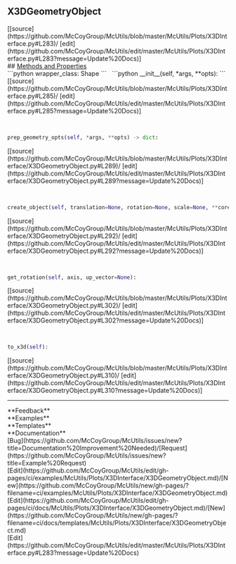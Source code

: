 ## <a id="McUtils.Plots.X3DInterface.X3DGeometryObject">X3DGeometryObject</a> 

<div class="docs-source-link" markdown="1">
[[source](https://github.com/McCoyGroup/McUtils/blob/master/McUtils/Plots/X3DInterface.py#L283)/
[edit](https://github.com/McCoyGroup/McUtils/edit/master/McUtils/Plots/X3DInterface.py#L283?message=Update%20Docs)]
</div>









<div class="collapsible-section">
 <div class="collapsible-section collapsible-section-header" markdown="1">
## <a class="collapse-link" data-toggle="collapse" href="#methods" markdown="1"> Methods and Properties</a> <a class="float-right" data-toggle="collapse" href="#methods"><i class="fa fa-chevron-down"></i></a>
 </div>
 <div class="collapsible-section collapsible-section-body collapse show" id="methods" markdown="1">
 ```python
wrapper_class: Shape
```
<a id="McUtils.Plots.X3DInterface.X3DGeometryObject.__init__" class="docs-object-method">&nbsp;</a> 
```python
__init__(self, *args, **opts): 
```
<div class="docs-source-link" markdown="1">
[[source](https://github.com/McCoyGroup/McUtils/blob/master/McUtils/Plots/X3DInterface.py#L285)/
[edit](https://github.com/McCoyGroup/McUtils/edit/master/McUtils/Plots/X3DInterface.py#L285?message=Update%20Docs)]
</div>


<a id="McUtils.Plots.X3DInterface.X3DGeometryObject.prep_geometry_opts" class="docs-object-method">&nbsp;</a> 
```python
prep_geometry_opts(self, *args, **opts) -> dict: 
```
<div class="docs-source-link" markdown="1">
[[source](https://github.com/McCoyGroup/McUtils/blob/master/McUtils/Plots/X3DInterface/X3DGeometryObject.py#L289)/
[edit](https://github.com/McCoyGroup/McUtils/edit/master/McUtils/Plots/X3DInterface/X3DGeometryObject.py#L289?message=Update%20Docs)]
</div>


<a id="McUtils.Plots.X3DInterface.X3DGeometryObject.create_object" class="docs-object-method">&nbsp;</a> 
```python
create_object(self, translation=None, rotation=None, scale=None, **core_opts): 
```
<div class="docs-source-link" markdown="1">
[[source](https://github.com/McCoyGroup/McUtils/blob/master/McUtils/Plots/X3DInterface/X3DGeometryObject.py#L292)/
[edit](https://github.com/McCoyGroup/McUtils/edit/master/McUtils/Plots/X3DInterface/X3DGeometryObject.py#L292?message=Update%20Docs)]
</div>


<a id="McUtils.Plots.X3DInterface.X3DGeometryObject.get_rotation" class="docs-object-method">&nbsp;</a> 
```python
get_rotation(self, axis, up_vector=None): 
```
<div class="docs-source-link" markdown="1">
[[source](https://github.com/McCoyGroup/McUtils/blob/master/McUtils/Plots/X3DInterface/X3DGeometryObject.py#L302)/
[edit](https://github.com/McCoyGroup/McUtils/edit/master/McUtils/Plots/X3DInterface/X3DGeometryObject.py#L302?message=Update%20Docs)]
</div>


<a id="McUtils.Plots.X3DInterface.X3DGeometryObject.to_x3d" class="docs-object-method">&nbsp;</a> 
```python
to_x3d(self): 
```
<div class="docs-source-link" markdown="1">
[[source](https://github.com/McCoyGroup/McUtils/blob/master/McUtils/Plots/X3DInterface/X3DGeometryObject.py#L310)/
[edit](https://github.com/McCoyGroup/McUtils/edit/master/McUtils/Plots/X3DInterface/X3DGeometryObject.py#L310?message=Update%20Docs)]
</div>
 </div>
</div>












---


<div markdown="1" class="text-secondary">
<div class="container">
  <div class="row">
   <div class="col" markdown="1">
**Feedback**   
</div>
   <div class="col" markdown="1">
**Examples**   
</div>
   <div class="col" markdown="1">
**Templates**   
</div>
   <div class="col" markdown="1">
**Documentation**   
</div>
   <div class="col" markdown="1">
   
</div>
   <div class="col" markdown="1">
   
</div>
   <div class="col" markdown="1">
   
</div>
</div>
  <div class="row">
   <div class="col" markdown="1">
[Bug](https://github.com/McCoyGroup/McUtils/issues/new?title=Documentation%20Improvement%20Needed)/[Request](https://github.com/McCoyGroup/McUtils/issues/new?title=Example%20Request)   
</div>
   <div class="col" markdown="1">
[Edit](https://github.com/McCoyGroup/McUtils/edit/gh-pages/ci/examples/McUtils/Plots/X3DInterface/X3DGeometryObject.md)/[New](https://github.com/McCoyGroup/McUtils/new/gh-pages/?filename=ci/examples/McUtils/Plots/X3DInterface/X3DGeometryObject.md)   
</div>
   <div class="col" markdown="1">
[Edit](https://github.com/McCoyGroup/McUtils/edit/gh-pages/ci/docs/McUtils/Plots/X3DInterface/X3DGeometryObject.md)/[New](https://github.com/McCoyGroup/McUtils/new/gh-pages/?filename=ci/docs/templates/McUtils/Plots/X3DInterface/X3DGeometryObject.md)   
</div>
   <div class="col" markdown="1">
[Edit](https://github.com/McCoyGroup/McUtils/edit/master/McUtils/Plots/X3DInterface.py#L283?message=Update%20Docs)   
</div>
   <div class="col" markdown="1">
   
</div>
   <div class="col" markdown="1">
   
</div>
   <div class="col" markdown="1">
   
</div>
</div>
</div>
</div>